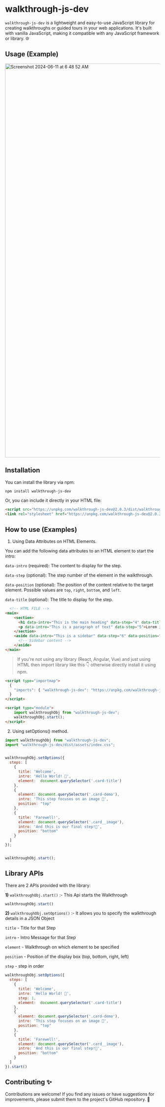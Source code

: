 # walkthrough-js-dev

`walkthrough-js-dev` is a lightweight and easy-to-use JavaScript library for creating walkthroughs or guided tours in your web applications. It's built with vanilla JavaScript, making it compatible with any JavaScript framework or library. 🌐

## Usage (Example)

<img width="1280" alt="Screenshot 2024-06-11 at 6 48 52 AM" src="https://github.com/Omkar-Jawalkar/walkthrough-js-dev/assets/82781128/1a945ce5-6b4f-471a-a605-ae9a6a2310d6">


## Installation

You can install the library via npm:

```html
npm install walkthrough-js-dev
````

Or, you can include it directly in your HTML file:

```html
<script src="https://unpkg.com/walkthrough-js-dev@2.0.3/dist/walkthrough-js-dev.esm.js"></script>
<link rel="stylesheet" href="https://unpkg.com/walkthrough-js-dev@2.0.3/dist/assets/index.css">
```

## How to use (Examples)

1. Using Data Attributes on HTML Elements.

You can add the following data attributes to an HTML element to start the intro:

`data-intro` (required): The content to display for the step.

`data-step` (optional): The step number of the element in the walkthrough.

`data-position` (optional): The position of the content relative to the target element. Possible values are `top`, `right`, `bottom`, and `left`.

`data-title` (optional): The title to display for the step.



```html
  <!-- HTML FILE -->
<main>
    <section>
      <h1 data-intro="This is the main heading" data-step="4" data-title="Heading">Welcome to our site!</h1>
      <p data-intro="This is a paragraph of text" data-step="5">Lorem ipsum dolor sit amet, consectetur adipiscing elit.</p>
    </section>
    <aside data-intro="This is a sidebar" data-step="6" data-position="right" data-title="Sidebar">
      <!-- Sidebar content -->
    </aside>
</main>
```
> If you're not using any library (React, Angular, Vue) and just using HTML then import library like this 👇 otherwise directly install it using npm.

```html
<script type="importmap">
  {
    "imports": { "walkthrough-js-dev": "https://unpkg.com/walkthrough-js-dev@2.0.3/dist/walkthrough-js-dev.esm.js"}
  }
</script>

<script type="module">
    import walkthroughObj from "walkthrough-js-dev";
    walkthroughObj.start();
</script>
```


2. Using setOptions() method.

```javascript
import walkthroughObj from "walkthrough-js-dev";
import "walkthrough-js-dev/dist/assets/index.css";


walkthroughObj.setOptions({
  steps: [
    {
      title: 'Welcome',
      intro: 'Hello World! 👋',
      element:  document.querySelector('.card-title') 
    },
    {
      element: document.querySelector('.card-demo'),
      intro: 'This step focuses on an image 👀',
      position: "top"
    },
    {
      title: 'Farewell!',
      element: document.querySelector('.card__image'),
      intro: 'And this is our final step!👋',
      position: "bottom"
    }
  ]
});


walkthroughObj.start();

```

## Library APIs

There are 2 APIs provided with the library:

**1)** `walkthroughObj.start()` :- This Api starts the Walkthrough

```javascript
walkthroughObj.start()
```


**2)** `walkthroughObj.setOptions()` :-  It allows you to specify the walkthrough details in a JSON Object

`title` - Title for that Step

`intro` - Intro Message for that Step

`element` - Walkthrough on which element to be specified

`position` - Position of the display box (top, bottom, right, left)

`step` - step in order

```javascript
walkthroughObj.setOptions({
  steps: [
    {
      title: 'Welcome',
      intro: 'Hello World! 👋',
      step: 1,
      element:  document.querySelector('.card-title') 
    },
    {
      element: document.querySelector('.card-demo'),
      intro: 'This step focuses on an image 👀',
      position: "top"
    },
    {
      title: 'Farewell!',
      element: document.querySelector('.card__image'),
      intro: 'And this is our final step!👋',
      position: "bottom"
    }
  ]
}).start()
```

## Contributing ✨

Contributions are welcome! If you find any issues or have suggestions for improvements, please submit them to the project's GitHub repository. 🐛



